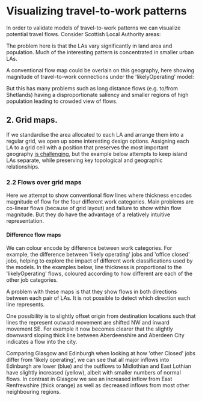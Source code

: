 <!-- Scripts to link to the Vega/Vega-Lite runtime -->
<script src="https://cdn.jsdelivr.net/npm/vega@5"></script>
<script src="https://cdn.jsdelivr.net/npm/vega-lite@4"></script>
<script src="https://cdn.jsdelivr.net/npm/vega-embed@6"></script>

# Visualizing travel-to-work patterns

In order to validate models of travel-to-work patterns we can visualize potential travel flows. Consider Scottish Local Authority areas:

<div class="wide" id="laMap"></div>

The problem here is that the LAs vary significantly in land area and population. Much of the interesting pattern is concentrated in smaller urban LAs.

A conventional flow map could be overlain on this geography, here showing magnitude of travel-to-work connections under the 'likelyOperating' model:

<div class="wide" id="laFlowMap"></div>

But this has many problems such as long distance flows (e.g. to/from Shetlands) having a disproportionate saliency and smaller regions of high population leading to crowded view of flows.

## 2. Grid maps.

If we standardise the area allocated to each LA and arrange them into a regular grid, we open up some interesting design options. Assigning each LA to a grid cell with a position that preserves the most important geography [is challenging](https://openaccess.city.ac.uk/id/eprint/15167/), but the example below attempts to keep island LAs separate, while preserving key topological and geographic relationships.

<div class="wide" id="laGridMap"></div>

<div class="wide" id="laMap2"></div>

### 2.2 Flows over grid maps

Here we attempt to show conventional flow lines where thickness encodes magnitude of flow for the four different work categories. Main problems are co-linear flows (because of grid layout) and failure to show within flow magnitude. But they do have the advantage of a relatively intuitive representation.

<div class="wide" id="laGridFlowMap1"></div>

<div class="wide" id="laGridFlowMap2"></div>

<div class="wide" id="laGridFlowMap3"></div>

<div class="wide" id="laGridFlowMap4"></div>

#### Difference flow maps

We can colour encode by difference between work categories. For example, the difference between 'likely operating' jobs and 'office closed' jobs, helping to explore the impact of different work classifications used by the models. In the examples below, line thickness is proportional to the 'likelyOperating' flows, coloured according to how different are each of the other job categories.

<div class="wide" id="laGridFlowMap1"></div>

<div class="wide" id="laGridFlowMap2"></div>

<div class="wide" id="laGridFlowMap3"></div>

A problem with these maps is that they show flows in both directions between each pair of LAs. It is not possible to detect which direction each line represents.

One possibility is to slightly offset origin from destination locations such that lines the represent outward movement are shifted NW and inward movement SE. For example it now becomes clearer that the slightly downward sloping thick line between Aberdeenshire and Aberdeen City indicates a flow into the city.

<div class="wide" id="laGridFlowMap1a"></div>

<div class="wide" id="laGridFlowMap2a"></div>

<div class="wide" id="laGridFlowMap3a"></div>

Comparing Glasgow and Edinburgh when looking at how 'other Closed' jobs differ from 'likely operating', we can see that all major inflows into Edinburgh are lower (blue) and the outflows to Midlothian and East Lothian have slightly increased (yellow), albeit with smaller numbers of normal flows. In contrast in Glasgow we see an increased inflow from East Renfrewshire (thick orange) as well as decreased inflows from most other neighbouring regions.

<!-- Script containing the vis specs used above. Must be at end of document. -->
<script src="js/allScotlandVisSpecs.js"></script>
